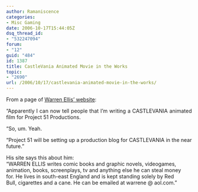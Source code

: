 ```yaml
---
author: Ramaniscence
categories:
- Misc Gaming
date: 2006-10-17T15:44:05Z
dsq_thread_id:
- "532247094"
forum:
- "12"
guid: "484"
id: 1387
title: CastleVania Animated Movie in the Works
topic:
- "2690"
url: /2006/10/17/castlevania-animated-movie-in-the-works/
---
```


<div align="justify">
  From a page of <a target="_blank" href="http://www.warrenellis.com/?p=3133">Warren Ellis&#8217; website</a>:</p> 
  
  <p>
    &#8220;Apparently I can now tell people that I&rsquo;m writing a CASTLEVANIA animated film for Project 51 Productions.
  </p>
</div>

<p align="justify">
  &#8220;So, um. Yeah.
</p>

<div align="justify">
</div>

<p align="justify">
  &#8220;Project 51 will be setting up a production blog for CASTLEVANIA in the near future.&#8221;
</p>

<div align="justify">
  His site says this about him:<br />&#8220;WARREN ELLIS writes comic books and graphic novels, videogames,<br /> animation, books, screenplays, tv and anything else he can steal money<br /> for. He lives in south-east England and is kept standing solely by Red<br /> Bull, cigarettes and a cane. He can be emailed at warrene @ aol.com.&#8221;
</div>